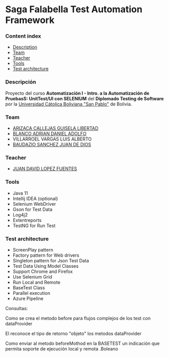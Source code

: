 # Saga Falabella Test Automation Framework
### Content index
- [Description](#descripcion)
- [Team](#integrantes)
- [Teacher](#teacher)
- [Tools](#tools)
- [Test architecture](#test-architecture)

### Descripción
Proyecto del curso **Automatización I - Intro. a la Automatización de PruebasS: UnitTest/UI con SELENIUM** del **Diplomado Testing de Software**
por la [Universidad Cátolica Boliviana "San Pablo"](https://www.ucb.edu.bo/) de Bolivia.

### Team
  - [ARIZACA CALLEJAS GUISELA LIBERTAD](https://www.linkedin.com/in/guisela-arizaca/)
  - [BLANCO ADRIAN DANIEL ADOLFO](https://www.linkedin.com/in/daniel-blanco-adrian/)
  - VILLARROEL VARGAS LUIS ALBERTO
  - [BAUDAZIO SANCHEZ JUAN DE DIOS](https://www.linkedin.com/in/juandediosbaudaziosanchez/)

### Teacher
  - [JUAN DAVID LOPEZ FUENTES](https://www.linkedin.com/in/juan-david-lopez/) 

### Tools
  - Java 11
  - Intellij IDEA (optional)
  - Selenium WebDriver
  - Gson for Test Data
  - Log4j2
  - Extentreports
  - TestNG for Run Test

### Test architecture
  - ScreenPlay pattern
  - Factory pattern for Web drivers
  - Singleton pattern for Json Test Data
  - Test Data Using Model Classes
  - Support Chrome and Firefox 
  - Use Selenium Grid
  - Run Local and Remote
  - BaseTest Class
  - Parallel execution
  - Azure Pipeline
  

  
    






Consultas:

Como se crea el metodo before para flujos complejos
de los test con dataProvider

El reconoce el tipo de retorno "objeto" los metodos
dataProvider

Como enviar al metodo beforeMothod en la BASETEST
un indicación que permita soporte de ejecución
local y remota .Boleano



